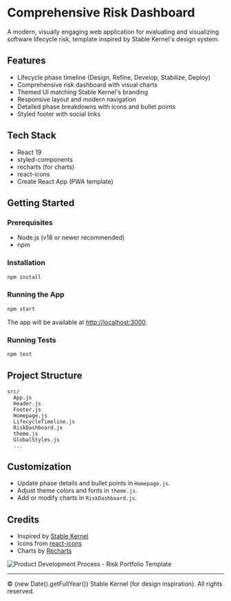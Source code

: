 # Comprehensive Risk Dashboard

A modern, visually engaging web application for evaluating and visualizing software lifecycle risk, template inspired by Stable Kernel's design system.

## Features
- Lifecycle phase timeline (Design, Refine, Develop, Stabilize, Deploy)
- Comprehensive risk dashboard with visual charts
- Themed UI matching Stable Kernel's branding
- Responsive layout and modern navigation
- Detailed phase breakdowns with icons and bullet points
- Styled footer with social links

## Tech Stack
- React 19
- styled-components
- recharts (for charts)
- react-icons
- Create React App (PWA template)

## Getting Started

### Prerequisites
- Node.js (v18 or newer recommended)
- npm

### Installation
```bash
npm install
```

### Running the App
```bash
npm start
```
The app will be available at [http://localhost:3000](http://localhost:3000).

### Running Tests
```bash
npm test
```

## Project Structure
```
src/
  App.js
  Header.js
  Footer.js
  Homepage.js
  LifecycleTimeline.js
  RiskDashboard.js
  theme.js
  GlobalStyles.js
  ...
```

## Customization
- Update phase details and bullet points in `Homepage.js`.
- Adjust theme colors and fonts in `theme.js`.
- Add or modify charts in `RiskDashboard.js`.

## Credits
- Inspired by [Stable Kernel](https://stablekernel.com/)
- Icons from [react-icons](https://react-icons.github.io/react-icons/)
- Charts by [Recharts](https://recharts.org/)

![Product Development Process - Risk Portfolio Template](https://github.com/user-attachments/assets/48ad6cf3-a33e-4808-a7f6-25e98a82866d)

---




© {new Date().getFullYear()} Stable Kernel (for design inspiration). All rights reserved. 
